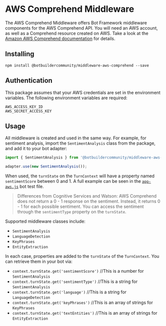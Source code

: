 # AWS Comprehend Middleware

The AWS Comprehend Middleware offers Bot Framework middleware components for the AWS Comprehend API. You will need an AWS  account, as well as a Comprehend resource created on AWS. Take a look at the [Amazon AWS Comprehend documentation](https://aws.amazon.com/comprehend/?nc2=h_m1) for details.

## Installing

    npm install @botbuildercommunity/middleware-aws-comprehend --save

## Authentication

This package assumes that your AWS credentials are set in the environment variables. The following environment variables are required:

    AWS_ACCESS_KEY_ID
    AWS_SECRET_ACCESS_KEY

## Usage

All middleware is created and used in the same way. For example, for sentiment analysis, import the `SentimentAnalysis` class from the package, and add it to your bot adapter:

```typescript
import { SentimentAnalysis } from '@botbuildercommunity/middleware-aws-comprehend';

adapter.use(new SentimentAnalysis());
```

When used, the `turnState` on the `TurnContext` will have a property named `sentimentScore` between 0 and 1. A full example can be seen in the [`app-aws.js`](example/app-aws.js) bot test file.

> Differences from Cognitive Services and Watson: AWS Comprehend does not return a 0 - 1 response on the sentiment. Instead, it returns 0 - 1 for each possible sentiment. You can access the sentiment through the `sentimentType` property on the `turnState`.

Supported middleware classes include:

* `SentimentAnalysis`
* `LanguageDetection`
* `KeyPhrases`
* `EntityExtraction`

In each case, properties are added to the `turnState` of the `TurnContext`. You can retrieve them in your bot via:

* `context.turnState.get('sentimentScore')` //This is a number for `SentimentAnalysis`
* `context.turnState.get('sentimentType')` //This is a string for `SentimentAnalysis`
* `context.turnState.get('language')` //This is a string for `LanguageDetection`
* `context.turnState.get('keyPhrases')` //This is an array of strings for `KeyPhrases`
* `context.turnState.get('textEntities')` //This is an array of strings for `EntityExtraction`
